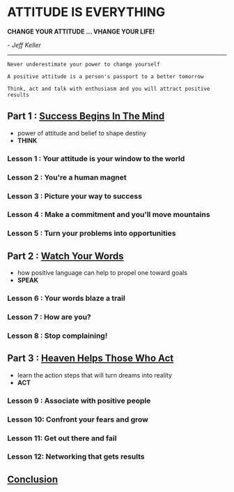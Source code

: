 # ATTITUDE IS EVERYTHING
**CHANGE YOUR ATTITUDE ... VHANGE YOUR LIFE!**

*- Jeff Keller*

---
`Never underestimate your power to change yourself`

`A positive attitude is a person's passport to a better tomorrow`

`Think, act and talk with enthusiasm and you will attract positive results`

## Part 1 : [Success Begins In The Mind](part-1.md)
- power of attitude and belief to shape destiny
- **THINK**
### Lesson 1 : Your attitude is your window to the world
### Lesson 2 : You're a human magnet
### Lesson 3 : Picture your way to success
### Lesson 4 : Make a commitment and you'll move mountains
### Lesson 5 : Turn your problems into opportunities

## Part 2 : [Watch Your Words](part-2.md)
- how positive language can help to propel one toward goals
- **SPEAK**
### Lesson 6 : Your words blaze a trail
### Lesson 7 : How are you?
### Lesson 8 : Stop complaining!

## Part 3 : [Heaven Helps Those Who Act](part-3.md)
- learn the action steps that will turn dreams into reality
- **ACT**
### Lesson 9 : Associate with positive people
### Lesson 10: Confront your fears and grow
### Lesson 11: Get out there and fail
### Lesson 12: Networking that gets results

## [Conclusion](conclusion.md)

